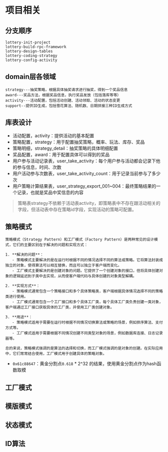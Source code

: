 # 项目相关

## 分支顺序
```text
lottery-init-project
lottery-build-rpc-framework
lottery-design-tables
lottery-coding-strategy
lottery-config-activity
```

## domain层各领域
```text
strategy---抽奖策略，根据具体抽奖请求进行抽奖，得到一个奖品信息
award---奖品方法，根据奖品信息，执行奖品发放（包括落库等等）
activity---活动配置，包括活动创建、活动领取、活动的状态变更
support--提供ID生成，包括雪花算法、随机数、日期拼接三种ID生成方式
```
## 库表设计
- 活动配置，activity：提供活动的基本配置
- 策略配置，strategy：用于配置抽奖策略，概率、玩法、库存、奖品
- 策略明细，strategy_detail：抽奖策略的具体明细配置
- 奖品配置，award：用于配置具体可以得到的奖品
- 用户参与活动记录表，user_take_activity：每个用户参与活动都会记录下他的参与信息，时间、次数
- 用户活动参与次数表，user_take_activity_count：用于记录当前参与了多少次
- 用户策略计算结果表，user_strategy_export_001~004：最终策略结果的一个记录，也就是奖品中奖信息的内容

> 策略表strategy不依赖于活动表activity，即策略表中不存在跟活动相关的字段，但活动表中存在策略id字段，实现活动的策略可配置。



## 策略模式
```
策略模式（Strategy Pattern）和工厂模式（Factory Pattern）是两种常见的设计模式，它们的主要区别在于解决的问题和实现方式：

1. **解决的问题**：
   - 策略模式主要解决的是在运行时根据不同的情况选择不同的算法或策略。它将算法封装成独立的对象，使得算法可以相互替换，而且可以独立于客户端而变化。
   - 工厂模式主要解决的是创建对象的问题。它提供了一个创建对象的接口，但将具体创建对象的逻辑延迟到子类中去实现，从而使客户端代码与具体创建的对象类型解耦。

2. **实现方式**：
   - 策略模式通常包含一个策略接口和多个具体策略类，客户端根据具体情况选择不同的策略类进行使用。
   - 工厂模式通常包含一个工厂接口和多个具体工厂类，每个具体工厂类负责创建一类对象，客户端通过工厂接口获取具体的工厂类，并使用工厂类创建对象。

3. **用途**：
   - 策略模式适用于需要在运行时根据不同情况切换算法或策略的场景，例如排序算法、支付方式等。
   - 工厂模式适用于需要根据不同情况创建不同类型对象的场景，例如数据库连接、日志记录器等。

总的来说，策略模式强调的是算法的选择和切换，而工厂模式强调的是对象的创建。在实际应用中，它们常常结合使用，工厂模式用于创建具体的策略对象。
```

* `0x61c88647`：黄金分割点`0.618` * 2^32 的结果，使用黄金分割点作为hash函数取模

## 工厂模式

## 模版模式

## 状态模式


## ID算法
